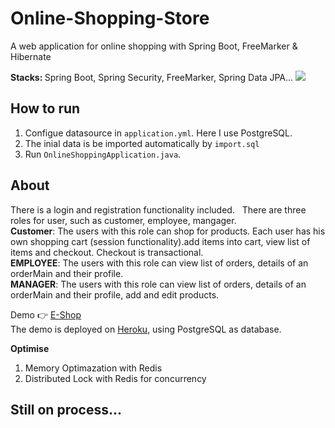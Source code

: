 # Online-Shopping-Store
A web application for online shopping with Spring Boot, FreeMarker &amp; Hibernate

<strong>Stacks: </strong>Spring Boot, Spring Security, FreeMarker, Spring Data JPA...
<img src="https://raw.githubusercontent.com/zhulinn/blog/hexo/source/uploads/post_pics/shop-cart.png">

## How to run
1. Configue datasource in `application.yml`. Here I use PostgreSQL.
2. The inial data is be imported automatically by `import.sql`
3. Run `OnlineShoppingApplication.java`.


## About
There is a login and registration functionality included.  
There are three roles for user, such as customer, employee, mangager.  
**Customer**: The users with this role can shop for products. Each user has his own shopping cart (session functionality).add items into cart, view list of items and checkout. Checkout is transactional.  
**EMPLOYEE**: The users with this role can view list of  orders, details of an orderMain and their profile.  
**MANAGER**: The users with this role can view list of orders, details of an orderMain and their profile, add and edit products.  
  
Demo :point_right: [E-Shop](https://e-shop-.herokuapp.com/)  
The demo is deployed on [Heroku](https://www.heroku.com/), using PostgreSQL as database.  
  
**Optimise**
1. Memory Optimazation with Redis  
2. Distributed Lock with Redis for concurrency  
  
## Still on process...
